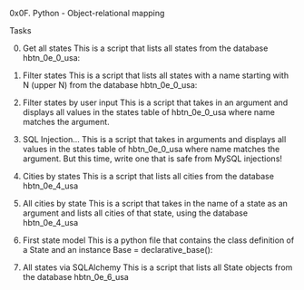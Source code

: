 0x0F. Python - Object-relational mapping

Tasks

0. Get all states
This is a script that lists all states from the database hbtn_0e_0_usa:

1. Filter states
This is a script that lists all states with a name starting with N (upper N) from the database hbtn_0e_0_usa:

2. Filter states by user input
This is a script that takes in an argument and displays all values in the states table of hbtn_0e_0_usa where name matches the argument.


3. SQL Injection...
This is a script that takes in arguments and displays all values in the states table of hbtn_0e_0_usa where name matches the argument. But this time, write one that is safe from MySQL injections!

4. Cities by states
This is a script that lists all cities from the database hbtn_0e_4_usa

5. All cities by state
This is a script that takes in the name of a state as an argument and lists all cities of that state, using the database hbtn_0e_4_usa

6. First state model
This is a python file that contains the class definition of a State and an instance Base = declarative_base():

7. All states via SQLAlchemy
This is a script that lists all State objects from the database hbtn_0e_6_usa
